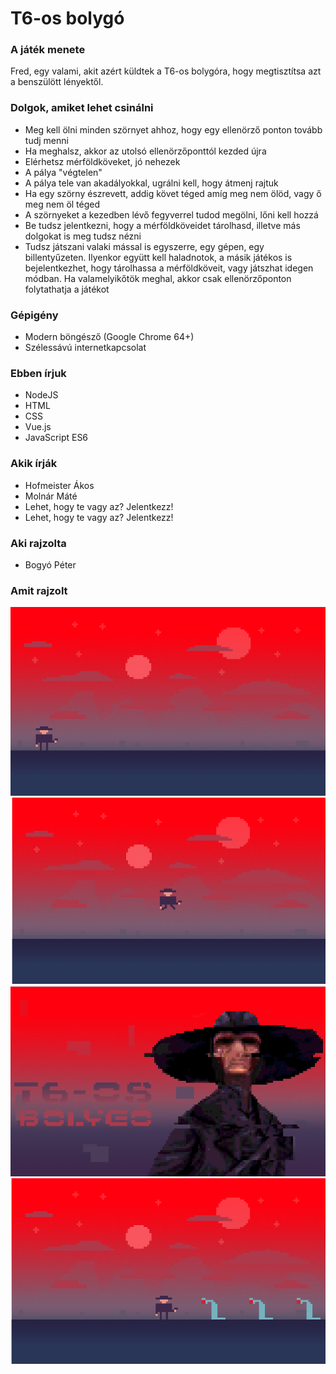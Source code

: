 # T6-os bolygó

### A játék menete
Fred, egy valami, akit azért küldtek a T6-os bolygóra, hogy megtisztítsa azt a benszülött lényektől. 

### Dolgok, amiket lehet csinálni
- Meg kell ölni minden szörnyet ahhoz, hogy egy ellenörző ponton tovább tudj menni
- Ha meghalsz, akkor az utolsó ellenörzőponttól kezded újra
- Elérhetsz mérföldköveket, jó nehezek
- A pálya "végtelen"
- A pálya tele van akadályokkal, ugrálni kell, hogy átmenj rajtuk
- Ha egy szörny észrevett, addig követ téged amíg meg nem ölöd, vagy ő meg nem öl téged
- A szörnyeket a kezedben lévő fegyverrel tudod megölni, lőni kell hozzá
- Be tudsz jelentkezni, hogy a mérföldköveidet tárolhasd, illetve más dolgokat is meg tudsz nézni
- Tudsz játszani valaki mással is egyszerre, egy gépen, egy billentyűzeten. Ilyenkor együtt kell haladnotok, a másik játékos is 
bejelentkezhet, hogy tárolhassa a mérföldköveit, vagy játszhat idegen módban. Ha valamelyikőtök meghal, akkor csak ellenörzőponton
folytathatja a játékot

### Gépigény
- Modern böngésző (Google Chrome 64+)
- Szélessávú internetkapcsolat

### Ebben írjuk
- NodeJS
- HTML
- CSS
- Vue.js
- JavaScript ES6

### Akik írják
- Hofmeister Ákos
- Molnár Máté
- Lehet, hogy te vagy az? Jelentkezz!
- Lehet, hogy te vagy az? Jelentkezz!

### Aki rajzolta
- Bogyó Péter

### Amit rajzolt
![Fred megy](https://raw.githubusercontent.com/akoshofmeister/planett6/master/images/readme/1.png)
![Fred ugrik](https://raw.githubusercontent.com/akoshofmeister/planett6/master/images/readme/2.png)
![Játék indítása](https://raw.githubusercontent.com/akoshofmeister/planett6/master/images/readme/3.png)
![Fred és a lények](https://raw.githubusercontent.com/akoshofmeister/planett6/master/images/readme/4.png)
